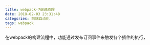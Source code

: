 ```yaml
---
title: webpack-7编译原理
date: 2018-02-03 23:31:48
categories: 前端自动化
tags: webpack
---
```


在webpack的构建流程中，功能通过发布订阅事件来触发各个插件的执行， 
